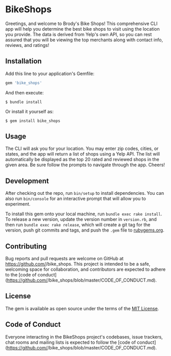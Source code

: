 # BikeShops

Greetings, and welcome to Brody's Bike Shops! This comprehensive CLI app will help you determine the best bike shops to visit using the location you provide. The data is derived from Yelp's own API, so you can rest assured that you will be viewing the top merchants along with contact info, reviews, and ratings!

## Installation

Add this line to your application's Gemfile:

```ruby
gem 'bike_shops'
```

And then execute:

    $ bundle install

Or install it yourself as:

    $ gem install bike_shops

## Usage

The CLI will ask you for your location. You may enter zip codes, cities, or states, and the app will return a list of shops using a Yelp API. The list will automatically be displayed as the top 20 rated and reviewed shops in the given area. Be sure follow the prompts to navigate through the app. Cheers!

## Development

After checking out the repo, run `bin/setup` to install dependencies. You can also run `bin/console` for an interactive prompt that will allow you to experiment.

To install this gem onto your local machine, run `bundle exec rake install`. To release a new version, update the version number in `version.rb`, and then run `bundle exec rake release`, which will create a git tag for the version, push git commits and tags, and push the `.gem` file to [rubygems.org](https://rubygems.org).

## Contributing

Bug reports and pull requests are welcome on GitHub at https://github.com/<github username>/bike_shops. This project is intended to be a safe, welcoming space for collaboration, and contributors are expected to adhere to the [code of conduct](https://github.com/<github username>/bike_shops/blob/master/CODE_OF_CONDUCT.md).


## License

The gem is available as open source under the terms of the [MIT License](https://opensource.org/licenses/MIT).

## Code of Conduct

Everyone interacting in the BikeShops project's codebases, issue trackers, chat rooms and mailing lists is expected to follow the [code of conduct](https://github.com/<github username>/bike_shops/blob/master/CODE_OF_CONDUCT.md).
